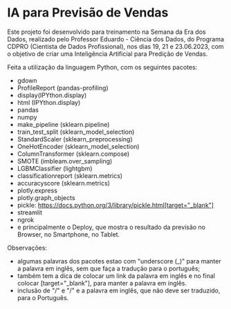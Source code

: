 # IA para Previsão de Vendas

Este projeto foi desenvolvido para treinamento na Semana da Era dos Dados, realizado pelo Professor Eduardo - Ciência dos Dados, do Programa CDPRO (Cientista de Dados Profissional), nos dias 19, 21 e 23.06.2023, com o objetivo de criar uma Inteligência Artificial para Predição de Vendas.

Feita a utilização da linguagem Python, com os seguintes pacotes:
- gdown
- ProfileReport (pandas-profiling)
- <notranslate>display</notranslate>(IPYthon.display)
- html (IPYthon.display)
- pandas
- <notranslate>numpy</notranslate>
- make_pipeline (sklearn.pipeline)
- train_test_split (sklearn_model_selection)
- StandardScaler (sklearn_preprocessing)
- <notranslate>OneHotEncoder</notranslate> (sklearn_model_selection)
- ColumnTransformer (sklearn.compose)
- SMOTE (imbleam.over_sampling)
- LGBM<notranslate>Classifier</notranslate> (lightgbm)
- <notranslate>classificationreport</notranslate> (sklearn.metrics)
- <notranslate>accuracyscore</notranslate> (sklearn.metrics)
- plotly.express
- plotly.graph_objects
- <notranslate>pickle</notranslate>: https://docs.python.org/3/library/pickle.html[target="_blank"]
- <notranslate>streamlit</notranslate>
- ngrok
- e principalmente o Deploy, que mostra o resultado da previsão no Browser, no Smartphone, no Tablet.


Observações: 
- algumas palavras dos pacotes estao com "underscore (_)" para manter a palavra em inglês, sem que faça a tradução para o português;
- também tem a dica de colocar um link da palavra em inglês e no final colocar [target="_blank"], para manter a palavra em inglês.
- inclusão de "/<notranslate>" e "/</notranslate>" e a palavra em inglês, que não deve ser traduzido, para o Português.
